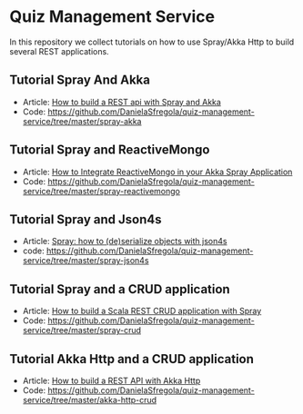 # Quiz Management Service
In this repository we collect tutorials on how to use Spray/Akka Http to build several REST applications.

## Tutorial Spray And Akka
- Article: <a href="http://danielasfregola.com/2015/02/23/how-to-build-a-rest-api-with-spray/" target="_blank">How to build a REST api with Spray and Akka</a>
- Code: <a href="https://github.com/DanielaSfregola/quiz-management-service/tree/master/spray-akka" target="_blank">https://github.com/DanielaSfregola/quiz-management-service/tree/master/spray-akka</a>

## Tutorial Spray and ReactiveMongo
- Article: <a href="http://danielasfregola.com/2015/03/16/how-to-integrate-reactivemongo-in-your-akka-spray-application/" target="_blank">How to Integrate ReactiveMongo in your Akka Spray Application</a>
- Code: <a href="https://github.com/DanielaSfregola/quiz-management-service/tree/master/spray-reactivemongo" target="_blank">https://github.com/DanielaSfregola/quiz-management-service/tree/master/spray-reactivemongo</a>

## Tutorial Spray and Json4s
- Article: <a href="http://danielasfregola.com/2015/08/17/spray-how-to-deserialize-entities-with-json4s/" target="_blank">Spray: how to (de)serialize objects with json4s</a>
- code: <a href="https://github.com/DanielaSfregola/quiz-management-service/tree/master/spray-json4s" target="_blank" target="_blank">https://github.com/DanielaSfregola/quiz-management-service/tree/master/spray-json4s</a>

## Tutorial Spray and a CRUD application
- Article: <a href="http://danielasfregola.com/2015/11/23/how-to-build-a-scala-rest-crud-application-with-spray/" target="_blank">How to build a Scala REST CRUD application with Spray</a>
- Code: <a href="https://github.com/DanielaSfregola/quiz-management-service/tree/master/spray-crud" target="_blank">https://github.com/DanielaSfregola/quiz-management-service/tree/master/spray-crud</a>

## Tutorial Akka Http and a CRUD application
- Article: <a href="http://danielasfregola.com/2016/02/07/how-to-build-a-rest-api-with-akka-http/" target="_blank">How to build a REST API with Akka Http</a>
- Code: <a href="https://github.com/DanielaSfregola/quiz-management-service/tree/master/akka-http-crud" target="_blank">https://github.com/DanielaSfregola/quiz-management-service/tree/master/akka-http-crud</a>
